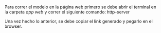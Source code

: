 Para correr el modelo en la página web primero se debe abrir el terminal en la carpeta _app web_ y correr el siguiente comando: http-server

Una vez hecho lo anterior, se debe copiar el link generado y pegarlo en el browser.